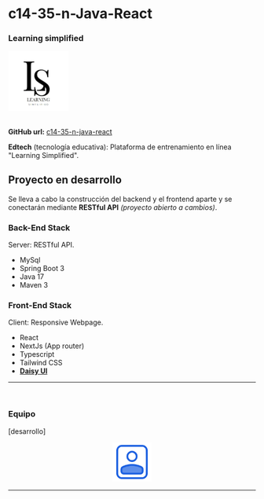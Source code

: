 

<div style="text-align: left;">
  <h1>c14-35-n-Java-React</h1>
  <h3>Learning simplified</h3>
  <img src="./project-info/assets/favicon.jpeg" alt="Logo" width="122vw">
</div>

<br />

**GitHub url:** [c14-35-n-java-react](https://github.com/No-Country/c14-35-n-java-react)

**Edtech** (tecnología educativa): Plataforma de entrenamiento en línea "Learning Simplified".


## Proyecto en desarrollo

Se lleva a cabo la construcción del backend y el frontend aparte y se conectarán mediante **RESTful API** _(proyecto abierto a cambios)_.

### Back-End Stack

Server: RESTful API.

 * MySql
 * Spring Boot 3
 * Java 17
 * Maven 3

### Front-End Stack

Client: Responsive Webpage.

 * React
 * NextJs (App router)
 * Typescript
 * Tailwind CSS
 * [**Daisy UI**](https://github.com/saadeghi/daisyui)

---

<br />

### Equipo

[desarrollo]

<div align="center">
  <img src="./project-info/assets/user.svg" alt="Logo" width="80vw">
</div>

---
